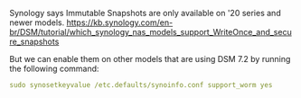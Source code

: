 Synology says Immutable Snapshots are only available on '20 series and newer models. 
https://kb.synology.com/en-br/DSM/tutorial/which_synology_nas_models_support_WriteOnce_and_secure_snapshots

But we can enable them on other models that are using DSM 7.2 by running the following command:

```YAML
sudo synosetkeyvalue /etc.defaults/synoinfo.conf support_worm yes
```
